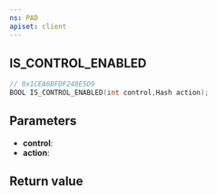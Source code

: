 ```yaml
---
ns: PAD
apiset: client
---
```

## IS_CONTROL_ENABLED

```c
// 0x1CEA6BFDF248E5D9
BOOL IS_CONTROL_ENABLED(int control,Hash action);
```


## Parameters
* **control**:
* **action**:

## Return value

